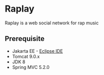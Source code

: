 # Raplay 

Raplay is a web social network for rap music

## Prerequisite

- Jakarta EE - [Eclipse IDE](https://www.eclipse.org/downloads/packages/release/kepler/sr2/eclipse-ide-java-ee-developers)
- Tomcat 9.0.x
- JDK 8
- Spring MVC 5.2.0
